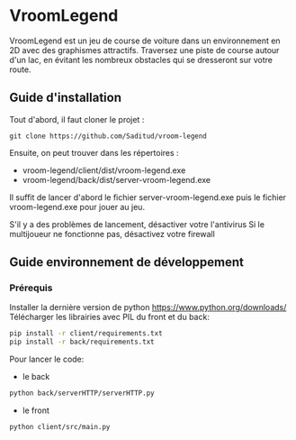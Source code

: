 # VroomLegend

VroomLegend est un jeu de course de voiture dans un environnement en 2D avec des graphismes attractifs. Traversez une piste de course autour d'un lac, en évitant les nombreux obstacles qui se dresseront sur votre route.

## Guide d'installation

Tout d'abord, il faut cloner le projet :

`git clone https://github.com/Saditud/vroom-legend` 

Ensuite, on peut trouver dans les répertoires :
- vroom-legend/client/dist/vroom-legend.exe
- vroom-legend/back/dist/server-vroom-legend.exe

Il suffit de lancer d'abord le fichier server-vroom-legend.exe puis le fichier vroom-legend.exe pour jouer au jeu.

S'il y a des problèmes de lancement, désactiver votre l'antivirus
Si le multijoueur ne fonctionne pas, désactivez votre firewall 

## Guide environnement de développement

### Prérequis

Installer la dernière version de python https://www.python.org/downloads/
Télécharger les librairies avec PIL du front et du back:
```bash
pip install -r client/requirements.txt
pip install -r back/requirements.txt
```

Pour lancer le code:
- le back
```bash
python back/serverHTTP/serverHTTP.py
```
- le front
```bash
python client/src/main.py
```